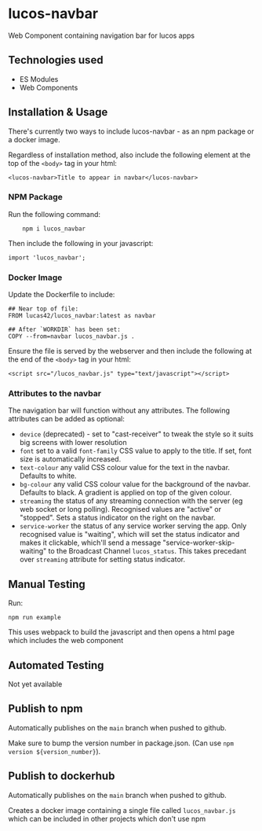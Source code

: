 # lucos-navbar
Web Component containing navigation bar for lucos apps


## Technologies used
* ES Modules
* Web Components

## Installation & Usage
There's currently two ways to include lucos-navbar - as an npm package or a docker image.

Regardless of installation method, also include the following element at the top of the `<body>` tag in your html:
```
<lucos-navbar>Title to appear in navbar</lucos-navbar>
```

### NPM Package
Run the following command:

```
	npm i lucos_navbar
```

Then include the following in your javascript:
```
import 'lucos_navbar';
```
### Docker Image
Update the Dockerfile to include:

```
## Near top of file:
FROM lucas42/lucos_navbar:latest as navbar

## After `WORKDIR` has been set:
COPY --from=navbar lucos_navbar.js .
```

Ensure the file is served by the webserver and then include the following at the end of the `<body>` tag in your html:
```
<script src="/lucos_navbar.js" type="text/javascript"></script>
```

### Attributes to the navbar
The navigation bar will function without any attributes.  The following attributes can be added as optional:

* `device` (deprecated) - set to "cast-receiver" to tweak the style so it suits big screens with lower resolution
* `font` set to a valid `font-family` CSS value to apply to the title.  If set, font size is automatically increased.
* `text-colour` any valid CSS colour value for the text in the navbar.  Defaults to white.
* `bg-colour` any valid CSS colour value for the background of the navbar.  Defaults to black.  A gradient is applied on top of the given colour.
* `streaming` the status of any streaming connection with the server (eg web socket or long polling).  Recognised values are "active" or "stopped".  Sets a status indicator on the right on the navbar.
* `service-worker` the status of any service worker serving the app.  Only recognised value is "waiting", which will set the status indicator and makes it clickable, which'll send a message "service-worker-skip-waiting" to the Broadcast Channel `lucos_status`.  This takes precedant over `streaming` attribute for setting status indicator.

## Manual Testing
Run:
```
npm run example
```
This uses webpack to build the javascript and then opens a html page which includes the web component

## Automated Testing
Not yet available

## Publish to npm
Automatically publishes on the `main` branch when pushed to github.

Make sure to bump the version number in package.json. (Can use `npm version ${version_number}`).


## Publish to dockerhub
Automatically publishes on the `main` branch when pushed to github.

Creates a docker image containing a single file called `lucos_navbar.js` which can be included in other projects which don't use npm